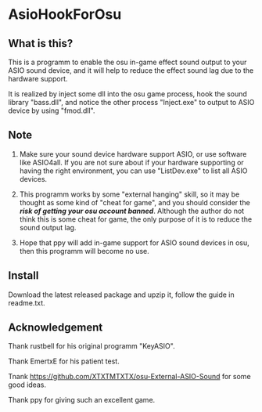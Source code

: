 # AsioHookForOsu
## What is this?

This is a programm to enable the osu in-game effect sound output to your ASIO sound device, and it will help to reduce the effect sound lag due to the hardware support.

It is realized by inject some dll into the osu game process, hook the sound library "bass.dll", and notice the other process "Inject.exe" to output to ASIO device by using "fmod.dll".

## Note

1. Make sure your sound device hardware support ASIO,  or use software like ASIO4all. If you are not sure about if your hardware supporting or having the right environment, you can use "ListDev.exe" to list all ASIO devices.

2. This programm works by some "external hanging" skill, so it may be thought as some kind of "cheat for game", and you should consider the ***risk of getting your osu account banned***. Although the author do not think this is some cheat for game,  the only purpose of it is to reduce the sound output lag.

3. Hope that ppy will add in-game support for ASIO sound devices in osu, then this programm will become no use.

## Install

Download the latest released package and upzip it, follow the guide in readme.txt.

## Acknowledgement

Thank rustbell for his original programm "KeyASIO".

Thank EmertxE for his patient test.

Tnank https://github.com/XTXTMTXTX/osu-External-ASIO-Sound for some good ideas.

Thank ppy for giving such an excellent game. 



